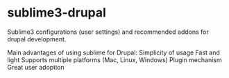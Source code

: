 # sublime3-drupal

Sublime3 configurations (user settings) and recommended addons for drupal development.

Main advantages of using sublime for Drupal:
  Simplicity of usage
  Fast and light
  Supports multiple platforms (Mac, Linux, Windows)
  Plugin mechanism
  Great user adoption



